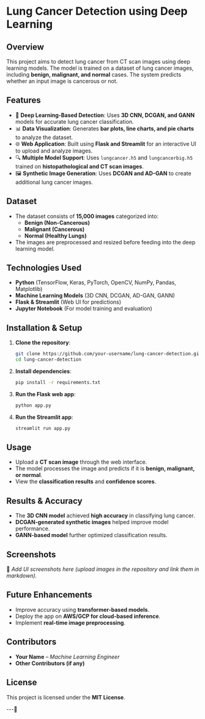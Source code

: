 
# **Lung Cancer Detection using Deep Learning**

## **Overview**
This project aims to detect lung cancer from CT scan images using deep learning models. The model is trained on a dataset of lung cancer images, including **benign, malignant, and normal** cases. The system predicts whether an input image is cancerous or not.

## **Features**
- 🏥 **Deep Learning-Based Detection**: Uses **3D CNN, DCGAN, and GANN** models for accurate lung cancer classification.  
- 📊 **Data Visualization**: Generates **bar plots, line charts, and pie charts** to analyze the dataset.  
- 🌐 **Web Application**: Built using **Flask and Streamlit** for an interactive UI to upload and analyze images.  
- 🔍 **Multiple Model Support**: Uses `lungcancer.h5` and `lungcancerbig.h5` trained on **histopathological and CT scan images**.  
- 🖼 **Synthetic Image Generation**: Uses **DCGAN and AD-GAN** to create additional lung cancer images.  

## **Dataset**
- The dataset consists of **15,000 images** categorized into:
  - **Benign (Non-Cancerous)**
  - **Malignant (Cancerous)**
  - **Normal (Healthy Lungs)**
- The images are preprocessed and resized before feeding into the deep learning model.

## **Technologies Used**
- **Python** (TensorFlow, Keras, PyTorch, OpenCV, NumPy, Pandas, Matplotlib)
- **Machine Learning Models** (3D CNN, DCGAN, AD-GAN, GANN)
- **Flask & Streamlit** (Web UI for predictions)
- **Jupyter Notebook** (For model training and evaluation)

## **Installation & Setup**
1. **Clone the repository**:
   ```bash
   git clone https://github.com/your-username/lung-cancer-detection.git
   cd lung-cancer-detection
   ```
2. **Install dependencies**:
   ```bash
   pip install -r requirements.txt
   ```
3. **Run the Flask web app**:
   ```bash
   python app.py
   ```
4. **Run the Streamlit app**:
   ```bash
   streamlit run app.py
   ```

## **Usage**
- Upload a **CT scan image** through the web interface.
- The model processes the image and predicts if it is **benign, malignant, or normal**.
- View the **classification results** and **confidence scores**.

## **Results & Accuracy**
- The **3D CNN model** achieved **high accuracy** in classifying lung cancer.
- **DCGAN-generated synthetic images** helped improve model performance.
- **GANN-based model** further optimized classification results.

## **Screenshots**
📌 *Add UI screenshots here (upload images in the repository and link them in markdown).*

## **Future Enhancements**
- Improve accuracy using **transformer-based models**.
- Deploy the app on **AWS/GCP for cloud-based inference**.
- Implement **real-time image preprocessing**.

## **Contributors**
- **Your Name** – *Machine Learning Engineer*
- **Other Contributors (if any)**

## **License**
This project is licensed under the **MIT License**.

---🚀
